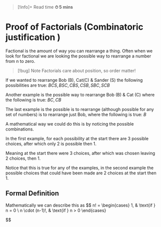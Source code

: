 
>[!info]+ Read time
**⏱ 5 mins**
# Proof of Factorials (Combinatoric justification )
Factional is the amount of way you can rearrange a thing. Often when we look for factional we are looking the possible way to rearrange a number from n to zero.

>[!bug] Note
Factorials care about position, so order matter!

If we wanted to rearrange Bob (B), Cat(C) & Sander (S) the following possibilities are true:
$BCS, BSC, CBS, CSB, SBC, SCB$

Another example is the possible way to rearrange Bob (B) & Cat (C) where the following is true:
$BC, CB$

The last example is the possible is to rearrange (although possible for any set of numbers) is to rearrange just Bob, where the following is true:
$B$

A mathematical way we could do this is by noticing the possible combinations.

In the first example, for each possibility at the start there are 3 possible choices, after which only 2 is possible then 1.

Meaning at the start there were 3 choices, after which was chosen leaving 2 choices, then 1.

Notice that this is true for any of the examples, in the second example the possible choices that could have been made are 2 choices at the start then 1.
## Formal Definition
Mathematically we can describe this as
$$
n! =
\begin{cases}
1, & \text{if } n = 0 \\
n \cdot (n-1)!, & \text{if } n > 0
\end{cases}

$$

